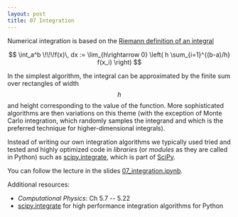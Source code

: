 ```yaml
---
layout: post
title: 07 Integration
---
```


Numerical integration is based on the [Riemann definition of an integral](http://mathworld.wolfram.com/RiemannIntegral.html)

$$
\int_a^b \!\!\!f(x)\, dx :=
   \lim_{h\rightarrow 0} \left( h \sum_{i=1}^{(b-a)/h} f(x_i) \right)
$$

In the simplest algorithm, the integral can be approximated by the
finite sum over rectangles of width $$h$$ and height corresponding to
the value of the function. More sophisticated algorithms are then
variations on this theme (with the exception of Monte Carlo
integration, which randomly samples the integrand and which is the
preferred technique for higher-dimensional integrals).

Instead of writing our own integration algorithms we typically used
tried and tested and highly optimized code in *libraries* (or
*modules* as they are called in Python) such as
[scipy.integrate](http://docs.scipy.org/doc/scipy/reference/integrate.html),
which is part of [SciPy](http://scipy.org).

You can follow the lecture in the slides
[07_integration.ipynb](http://nbviewer.jupyter.org/format/slides/github/ASU-CompMethodsPhysics-PHY494/PHY494-resources/blob/master/07_integration/07_integration.ipynb#/).

Additional resources:

* _Computational Physics_: Ch 5.7 -- 5.22
* [scipy.integrate](http://docs.scipy.org/doc/scipy/reference/integrate.html)
  for high performance integration algorithms for Python

